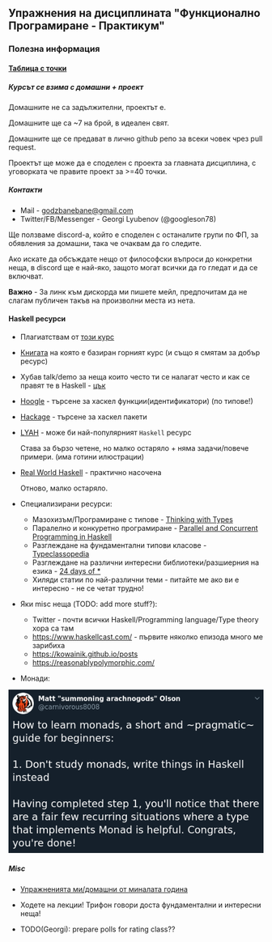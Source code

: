 ## Упражнения на дисциплината "Функционално Програмиране - Практикум"

### Полезна информация

#### [Таблица с точки](https://docs.google.com/spreadsheets/d/1VNdiwvn6Tqm-iy28EjHntu64GgUSxcdcFGe7LiZJ38U)

##### Курсът се взима с домашни + проект
Домашните не са задължителни, проектът е.

Домашните ще са ~7 на брой, в идеален свят.

Домашните ще се предават в лично github репо за всеки човек чрез pull request.

Проектът ще може да е споделен с проекта за главната дисциплина, с уговорката че правите проект за >=40 точки.

##### Контакти

* Mail - godzbanebane@gmail.com
* Twitter/FB/Messenger - Georgi Lyubenov (@googleson78)

Ще ползваме discord-а, който е споделен с останалите групи по ФП, за обявления за домашни, така че очаквам да го следите.

Ако искате да обсъждате нещо от философски въпроси до конкретни неща, в discord ще е най-яко,
защото могат всички да го гледат и да се включват.

**Важно** - За линк към дискорда ми пишете мейл, предпочитам да не слагам публичен такъв на произволни места из нета.

#### Haskell ресурси

* Плагиатствам от [този курс](https://github.com/bobatkey/CS316-19)
* [Книгата](http://www.cs.nott.ac.uk/~pszgmh/pih.html) на която е базиран горният курс (и също я смятам за добър ресурс)
* Хубав talk/demo за неща които често ти се налагат често и как се правят те в Haskell - [цък](https://www.youtube.com/watch?v=idU7GdlfP9Q)
* [Hoogle](https://hoogle.haskell.org/) - търсене за хаскел функции(идентификатори) (по типове!)
* [Hackage](http://hackage.haskell.org/) - търсене за хаскел пакети
* [LYAH](http://learnyouahaskell.com/) - може би най-популярният `Haskell` ресурс

  Става за бързо четене, но малко остаряло + няма задачи/повече примери.
  (има готини илюстрации)

* [Real World Haskell](http://book.realworldhaskell.org/) - практично насочена

  Отново, малко остаряло.
* Специализирани ресурси:

  * Мазохизъм/Програмиране с типове - [Thinking with Types](https://thinkingwithtypes.com/)
  * Паралелно и конкуретно програмиране - [Parallel and Concurrent Programming in Haskell](https://simonmar.github.io/pages/pcph.html)
  * Разглеждане на фундаментални типови класове - [Typeclassopedia](https://wiki.haskell.org/Typeclassopedia)
  * Разглеждане на различни интересни библиотеки/разшиерния на езика - [24 days of *](https://ocharles.org.uk/)
  * Хиляди статии по най-различни теми - питайте ме ако ви е интересно - не се четат трудно!

* Яки misc неща (TODO: add more stuff?):

  * Twitter - почти всички Haskell/Programming language/Type theory хора са там
  * https://www.haskellcast.com/ - първите няколко епизода много ме зарибиха
  * https://kowainik.github.io/posts
  * https://reasonablypolymorphic.com/

* Монади:

![Монади](img/monads.png)


##### Misc
* [Упражненията ми/домашни от миналата година](https://github.com/googleson78/fp-pract1819)

* Ходете на лекции! Трифон говори доста фундаментални и интересни неща!

* TODO(Georgi): prepare polls for rating class??
